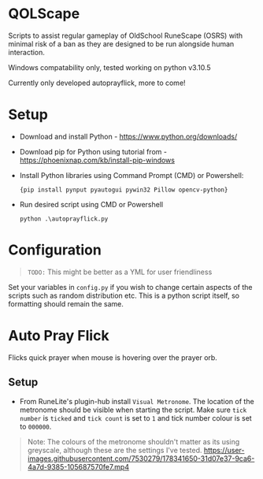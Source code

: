 # QOLScape
Scripts to assist regular gameplay of OldSchool RuneScape (OSRS) with minimal risk of a ban as they are designed to be run alongside human interaction.

Windows compatability only, tested working on python v3.10.5

Currently only developed autoprayflick, more to come!

# Setup
- Download and install Python - https://www.python.org/downloads/

- Download pip for Python using tutorial from - https://phoenixnap.com/kb/install-pip-windows

- Install Python libraries using Command Prompt (CMD) or Powershell:

    ```{pip install pynput pyautogui pywin32 Pillow opencv-python}```

- Run desired script using CMD or Powershell

    `python .\autoprayflick.py`
    
# Configuration
>`TODO:` This might be better as a YML for user friendliness

Set your variables in `config.py` if you wish to change certain aspects of the scripts such as random distribution etc. This is a python script itself, so formatting should remain the same.


# Auto Pray Flick
Flicks quick prayer when mouse is hovering over the prayer orb. 
## Setup
- From RuneLite's plugin-hub install `Visual Metronome`.  The location of the metronome should be visible when starting the script. Make sure `tick number` is `ticked` and `tick count` is set to `1` and tick number colour is set to `000000`.
 >Note: The colours of the metronome shouldn't matter as its using greyscale, although these are the settings I've tested.
https://user-images.githubusercontent.com/7530279/178341650-31d07e37-9ca6-4a7d-9385-105687570fe7.mp4
